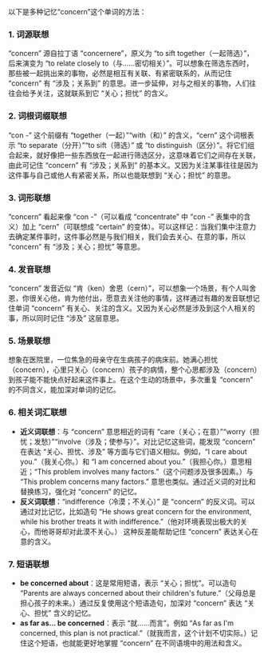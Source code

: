 以下是多种记忆“concern”这个单词的方法：

### 1. 词源联想
“concern” 源自拉丁语 “concernere”，原义为 “to sift together（一起筛选）”，后来演变为 “to relate closely to（与……密切相关）”。可以想象在筛选东西时，那些被一起挑出来的事物，必然是相互有关联、有紧密联系的，从而记住 “concern” 有 “涉及；关系到” 的意思。进一步延伸，对与之相关的事物，人们往往会给予关注，这就联系到它 “关心；担忧” 的含义。

### 2. 词根词缀联想
“con -” 这个前缀有 “together（一起）”“with（和）” 的含义，“cern” 这个词根表示 “to separate（分开）”“to sift（筛选）” 或 “to distinguish（区分）”。将它们组合起来，就好像把一些东西放在一起进行筛选区分，这意味着它们之间存在关联，由此可记住 “concern” 有 “涉及；关系到” 的基本义。又因为关注某事往往是因为这件事与自己或他人有紧密关系，所以也能联想到 “关心；担忧” 的意思。

### 3. 词形联想
“concern” 看起来像 “con -”（可以看成 “concentrate” 中 “con -” 表集中的含义）加上 “cern”（可联想成 “certain” 的变体）。可以这样记：当我们集中注意力去确定某件事时，这件事必然是与我们相关，我们会去关心、在意的事，所以 “concern” 有 “涉及；关心；担忧” 等意思。

### 4. 发音联想
“concern” 发音近似 “肯（ken）舍恩（cern）”，可以想象一个场景，有个人叫舍恩，你很关心他，肯为他付出，愿意去关注他的事情，这样通过有趣的发音联想记住单词 “concern” 有关心、关注的含义。又因为关心必然是涉及到这个人相关的事，所以同时记住 “涉及” 这层意思。

### 5. 场景联想
想象在医院里，一位焦急的母亲守在生病孩子的病床前。她满心担忧（concern），心里只关心（concern）孩子的病情，整个心思都涉及（concern）到孩子能不能快点好起来这件事上。在这个生动的场景中，多次重复 “concern” 的不同含义，能加深对单词的记忆。

### 6. 相关词汇联想
 - **近义词联想**：与 “concern” 意思相近的词有 “care（关心；在意）”“worry（担忧；发愁）”“involve（涉及；使参与）”。对比记忆这些词，能发现 “concern” 在表达 “关心、担忧、涉及” 等方面与它们语义相似。例如，“I care about you.”（我关心你。）和 “I am concerned about you.”（我担心你。）意思相近；“This problem involves many factors.”（这个问题涉及很多因素。）与 “This problem concerns many factors.” 意思也类似。通过近义词的对比和替换练习，强化对 “concern” 的记忆。
 - **反义词联想**：“indifference（冷漠；不关心）” 是 “concern” 的反义词。可以通过对比记忆，比如造句 “He shows great concern for the environment, while his brother treats it with indifference.”（他对环境表现出极大的关心，而他哥哥却对此漠不关心。） 这种反差能帮助记住 “concern” 表达关心在意的含义。

### 7. 短语联想
 - **be concerned about**：这是常用短语，表示 “关心；担忧”。可以造句 “Parents are always concerned about their children's future.”（父母总是担心孩子的未来。）通过反复使用这个短语造句，加深对 “concern” 表达 “关心、担忧” 含义的记忆。
 - **as far as... be concerned**：表示 “就……而言”。例如 “As far as I'm concerned, this plan is not practical.”（就我而言，这个计划不切实际。）记住这个短语，也就能更好地掌握 “concern” 在不同语境中的用法和含义。 